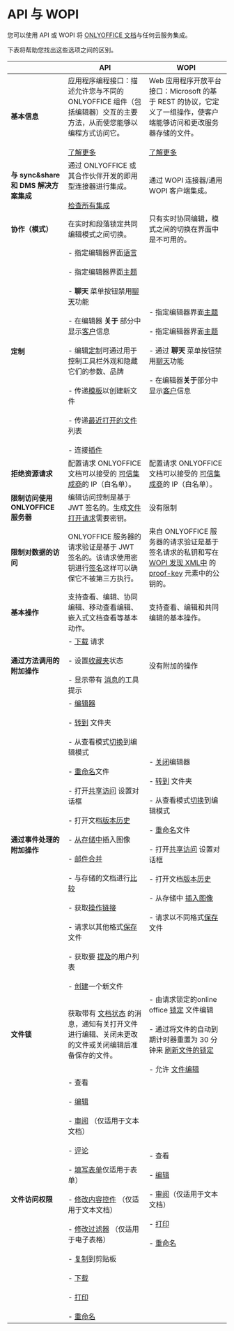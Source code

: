 ﻿---
sidebar_position: -1
---

# API 与 WOPI

您可以使用 API 或 WOPI 将 [ONLYOFFICE 文档](https://www.onlyoffice.com/office-suite.aspx)与任何云服务集成。

下表将帮助您找出这些选项之间的区别。

|                                                        | **API**                                                                                                                                                                                                                                                                                                                                                                                                                                                                                                                                                                                                                                                                                                                                                                                                                                                                                                                                                                                                                                                                                                                                                                                                                                                                                                                                                                                                                                      | **WOPI**                                                                                                                                                                                                                                                                                                                                                                                                                                                                                                                                                                                                                                                                                                                                            |
| ------------------------------------------------------ | -------------------------------------------------------------------------------------------------------------------------------------------------------------------------------------------------------------------------------------------------------------------------------------------------------------------------------------------------------------------------------------------------------------------------------------------------------------------------------------------------------------------------------------------------------------------------------------------------------------------------------------------------------------------------------------------------------------------------------------------------------------------------------------------------------------------------------------------------------------------------------------------------------------------------------------------------------------------------------------------------------------------------------------------------------------------------------------------------------------------------------------------------------------------------------------------------------------------------------------------------------------------------------------------------------------------------------------------------------------------------------------------------------------------------------------------- | --------------------------------------------------------------------------------------------------------------------------------------------------------------------------------------------------------------------------------------------------------------------------------------------------------------------------------------------------------------------------------------------------------------------------------------------------------------------------------------------------------------------------------------------------------------------------------------------------------------------------------------------------------------------------------------------------------------------------------------------------- |
| **基本信息**                                       | 应用程序编程接口：描述允许您与不同的 ONLYOFFICE 组件（包括编辑器）交互的主要方法，从而使您能够以编程方式访问它。<br /><br />[了解更多](../get-started/basic-concepts.md)                                                                                                                                                                                                                                                                                                                                                                                                                                                                                                                                                                                                                                                                                                                                                                                                                                                                                                                                                                                                                                                                                                                                                                          | Web 应用程序开放平台接口：Microsoft 的基于 REST 的协议，它定义了一组操作，使客户端能够访问和更改服务器存储的文件。<br /><br />[了解更多](./overview.md)                                                                                                                                                                                                                                                                                                                                                                                                                                                                                                                       |
| **与 sync&share 和 DMS 解决方案集成**     | 通过 ONLYOFFICE 或其合作伙伴开发的即用型连接器进行集成。<br /><br />[检查所有集成](https://www.onlyoffice.com/all-connectors.aspx)                                                                                                                                                                                                                                                                                                                                                                                                                                                                                                                                                                                                                                                                                                                                                                                                                                                                                                                                                                                                                                                                                                                                                                                                                                                                         | 通过 WOPI 连接器/通用 WOPI 客户端集成。                                                                                                                                                                                                                                                                                                                                                                                                                                                                                                                                                                                                                                                                                               |
| **协作（模式）**                              | 在实时和段落锁定共同编辑模式之间切换。                                                                                                                                                                                                                                                                                                                                                                                                                                                                                                                                                                                                                                                                                                                                                                                                                                                                                                                                                                                                                                                                                                                                                                                                                                                                                                                                                                          | 只有实时协同编辑，模式之间的切换在界面中是不可用的。                                                                                                                                                                                                                                                                                                                                                                                                                                                                                                                                                                                                                                                           |
| **定制**                                      | - 指定编辑器界面[语言](../usage-api/config/editor/editor.md#lang)<br /><br />- 指定编辑器界面[主题](../usage-api/config/editor/customization/customization-standard-branding.md#uitheme)<br /><br />- <b>聊天</b> 菜单按钮禁用[聊天](../usage-api/config/editor/customization/customization-standard-branding.md#chat)功能<br /><br />- 在编辑器 <b>关于</b> 部分中显示[客户](../usage-api/config/editor/customization/customization-standard-branding.md#customer)信息<br /><br />- 编辑[定制](../usage-api/config/editor/customization/customization-standard-branding.md)可通过用于控制工具栏外观和隐藏它们的参数、品牌<br /><br />- 传递[模板](../usage-api/config/editor/editor.md#templates)以创建新文件<br /><br />- 传递[最近打开的文件](../usage-api/config/editor/editor.md#recent)列表<br /><br />- 连接[插件](../usage-api/config/editor/plugins.md)                                                                                                                                                                                                                                                                                                                                                                                                                   | - 指定编辑器界面[主题](./wopi-discovery.md#ui)<br /><br />- 指定编辑器界面[主题](./wopi-discovery.md#thm)<br /><br />- 通过 <b>聊天</b> 菜单按钮禁用[聊天](./wopi-discovery.md#dchat)功能<br /><br />- 在编辑器**关于**部分中显示[客户](./wopi-rest-api/checkfileinfo.md#BreadcrumbBrandUrl)信息                                                                                                                                                                                                                                                                                        |
| **拒绝资源请求**                     | 配置请求 ONLYOFFICE 文档可以接受的 [可信集成商](./overview.md#ip-filter)的 IP（白名单）。                                                                                                                                                                                                                                                                                                                                                                                                                                                                                                                                                                                                                                                                                                                                                                                                                                                                                                                                                                                                                                                                                                                                                                                                                                                                                                             | 配置请求 ONLYOFFICE 文档可以接受的 [可信集成商](./overview.md#ip-filter)的 IP（白名单）。                                                                                                                                                                                                                                                                                                                                                                                                                                                                                                                                                                                                                    |
| **限制访问使用 ONLYOFFICE 服务器** | 编辑访问控制是基于 JWT 签名的。生成[文件打开请求](../additional-api/signature/browser.md)需要密钥。                                                                                                                                                                                                                                                                                                                                                                                                                                                                                                                                                                                                                                                                                                                                                                                                                                                                                                                                                                                                                                                                                                                                                                                                                                                                           | 没有限制                                                                                                                                                                                                                                                                                                                                                                                                                                                                                                                                                                                                                                                                                                                                     |
| **限制对数据的访问**                         | ONLYOFFICE 服务器的请求验证是基于 JWT 签名的。该请求使用密钥进行[签名](../additional-api/signature/request/token-in-body.md#outgoing-requests)这样可以确保它不被第三方执行。                                                                                                                                                                                                                                                                                                                                                                                                                                                                                                                                                                                                                                                                                                                                                                                                                                                                                                                                                                                                                                                                                                                                                                      | 来自 ONLYOFFICE 服务器的请求验证是基于签名请求的私钥和写在 [WOPI 发现 XML中](./wopi-discovery.md) 的 [proof-key](./proof-keys.md) 元素中的公钥的。                                                                                                                                                                                                                                                                                                                                                                                                                                                                                             |
| **基本操作**                                      | 支持查看、编辑、协同编辑、移动查看编辑、嵌入式文档查看等基本动作。                                                                                                                                                                                                                                                                                                                                                                                                                                                                                                                                                                                                                                                                                                                                                                                                                                                                                                                                                                                                                                                                                                                                                                                                                                                                                                                     | 支持查看、编辑和共同编辑的基本操作。                                                                                                                                                                                                                                                                                                                                                                                                                                                                                                                                                                                                                                                                                 |
| **通过方法调用的附加操作**            | - [下载](../usage-api/methods.md#downloadas) 请求<br /><br />- 设置[收藏夹](../usage-api/methods.md#setfavorite)状态<br /><br />- 显示带有 [消息](../usage-api/methods.md#showmessage)的工具提示                                                                                                                                                                                                                                                                                                                                                                                                                                                                                                                                                                                                                                                                                                                                                                                                                                                                                                                                                                                                                                                                                                                                                     | 没有附加的操作                                                                                                                                                                                                                                                                                                                                                                                                                                                                                                                                                                                                                                                                                                                               |
| **通过事件处理的附加操作**          | - [编辑器](../usage-api/config/events.md#onrequestclose)<br /><br />- [转到](../usage-api/config/editor/customization/customization-standard-branding.md#goback) 文件夹<br /><br />- 从查看模式[切换](../usage-api/config/events.md#onrequesteditrights)到编辑模式<br /><br />- [重命名](../usage-api/config/events.md#onrequestrename)文件<br /><br />- 打开[共享访问](../usage-api/config/events.md#onrequestsharingsettings) 设置对话框<br /><br />- 打开文档[版本历史](../usage-api/config/events.md#onrequesthistory)<br /><br />- [从存储中](../usage-api/config/events.md#onrequestinsertimage)插入图像<br /><br />- [邮件合并](../usage-api/config/events.md#onrequestmailmergerecipients)<br /><br />- 与存储的文档进行[比较](../usage-api/config/events.md#onrequestcomparefile)<br /><br />- 获取[操作链接](../usage-api/config/events.md#onmakeactionlink)<br /><br />- 请求以其他格式[保存](../usage-api/config/events.md#onrequestsaveas)文件<br /><br />- 获取要 [提及](../usage-api/config/events.md#onrequestusers)的用户列表<br /><br />- [创建](../usage-api/config/events.md#onrequestcreatenew)一个新文件 | - [关闭](./postmessage.md#ui_close)编辑器<br /><br />- [转到](./wopi-rest-api/checkfileinfo.md#BreadcrumbFolderUrl) 文件夹<br /><br />- 从查看模式[切换](./postmessage.md#ui_edit)到编辑模式<br /><br />- [重命名](./postmessage.md#file_rename)文件<br /><br />- 打开[共享访问](./postmessage.md#ui_sharing) 设置对话框<br /><br />- 打开文档[版本历史](./postmessage.md#ui_fileversions)<br /><br />- 从存储中 [插入图像](./postmessage.md#ui_insertgraphic)<br /><br />- 请求以不同格式[保存](./wopi-rest-api/putrelativefile.md#save-copy-as)文件 |
| **文件锁**                                          | 获取带有 [文档状态](../usage-api/callback-handler.md#status) 的消息，通知有关打开文件进行编辑、关闭未更改的文件或关闭编辑后准备保存的文件。                                                                                                                                                                                                                                                                                                                                                                                                                                                                                                                                                                                                                                                                                                                                                                                                                                                                                                                                                                                                                                                                                                                                                                                                     | - 由请求锁定的online office [锁定](./wopi-rest-api/lock.md) 文件编辑<br /><br />- 通过将文件的自动到期计时器重置为 30 分钟来 [刷新文件的锁定](./wopi-rest-api/refreshlock.md)<br /><br />- 允许 [文件编辑](./wopi-rest-api/unlock.md)                                                                                                                                                                                                                                                                                                                                                                                                                |
| **文件访问权限**                                 | - 查看<br /><br />- [编辑](../usage-api/config/document/permissions.md#edit)<br /><br />- [审阅](../usage-api/config/document/permissions.md#review) （仅适用于文本文档）<br /><br />- [评论](../usage-api/config/document/permissions.md#comment)<br /><br />- [填写表单](../usage-api/config/document/permissions.md#fillforms)仅适用于表单）<br /><br />- [修改内容控件](../usage-api/config/document/permissions.md#modifycontentcontrol) （仅适用于文本文档）<br /><br />- [修改过滤器](../usage-api/config/document/permissions.md#modifyfilter) （仅适用于电子表格）<br /><br />- [复制](../usage-api/config/document/permissions.md#copy)到剪贴板<br /><br />- [下载](../usage-api/config/document/permissions.md#download)<br /><br />- [打印](../usage-api/config/document/permissions.md#print)<br /><br />- [重命名](./wopi-rest-api/checkfileinfo.md#user-permissions-properties)                                                                                                                                                                                                                                                                                                                                                       | - 查看<br /><br />- [编辑](./wopi-rest-api/checkfileinfo.md#UserCanWrite)<br /><br />- [审阅](./wopi-rest-api/checkfileinfo.md#UserCanReview)（仅适用于文本文档）<br /><br />- [打印](./wopi-rest-api/checkfileinfo.md#HidePrintOption)<br /><br />- [重命名](./wopi-rest-api/checkfileinfo.md#UserCanRename)                                                                                                                                                                                                                                                                                                                                                                    |

